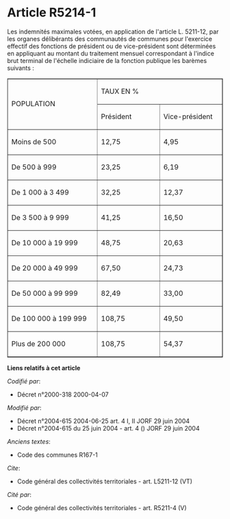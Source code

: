 # Article R5214-1

Les indemnités maximales votées, en application de l'article L. 5211-12, par les organes délibérants des communautés de
communes pour l'exercice effectif des fonctions de président ou de vice-président sont déterminées en appliquant au montant
du traitement mensuel correspondant à l'indice brut terminal de l'échelle indiciaire de la fonction publique les barèmes
suivants : 

<table align="center" border="1" cellpadding="0" width="378" cellspacing="0">
  <tbody>
    <tr>
      <td rowspan="2" width="227">

POPULATION 

</td>
      <td colspan="2" width="151">

TAUX EN % 

</td>
    </tr>
    <tr>
      <td width="151">

Président 

</td>
      <td width="151">

Vice-président 

</td>
    </tr>
    <tr>
      <td valign="top" width="227">

Moins de 500 

</td>
      <td width="151" valign="top">

12,75 

</td>
      <td valign="top" width="151">

4,95 

</td>
    </tr>
    <tr>
      <td width="227" valign="top">

De 500 à 999 

</td>
      <td width="151" valign="top">

23,25 

</td>
      <td valign="top" width="151">

6,19 

</td>
    </tr>
    <tr>
      <td valign="top" width="227">

De 1 000 à 3 499 

</td>
      <td width="151" valign="top">

32,25 

</td>
      <td width="151" valign="top">

12,37 

</td>
    </tr>
    <tr>
      <td width="227" valign="top">

De 3 500 à 9 999 

</td>
      <td width="151" valign="top">

41,25 

</td>
      <td width="151" valign="top">

16,50 

</td>
    </tr>
    <tr>
      <td valign="top" width="227">

De 10 000 à 19 999 

</td>
      <td valign="top" width="151">

48,75 

</td>
      <td width="151" valign="top">

20,63 

</td>
    </tr>
    <tr>
      <td width="227" valign="top">

De 20 000 à 49 999 

</td>
      <td width="151" valign="top">

67,50 

</td>
      <td valign="top" width="151">

24,73 

</td>
    </tr>
    <tr>
      <td width="227" valign="top">

De 50 000 à 99 999 

</td>
      <td valign="top" width="151">

82,49 

</td>
      <td valign="top" width="151">

33,00 

</td>
    </tr>
    <tr>
      <td width="227" valign="top">

De 100 000 à 199 999 

</td>
      <td width="151" valign="top">

108,75 

</td>
      <td valign="top" width="151">

49,50 

</td>
    </tr>
    <tr>
      <td valign="top" width="227">

Plus de 200 000 

</td>
      <td valign="top" width="151">

108,75 

</td>
      <td width="151" valign="top">

54,37

</td>
    </tr>
  </tbody>
</table>

**Liens relatifs à cet article**

_Codifié par_:

  - Décret n°2000-318 2000-04-07

_Modifié par_:

  - Décret n°2004-615 2004-06-25 art. 4 I, II JORF 29 juin 2004
  - Décret n°2004-615 du 25 juin 2004 - art. 4 () JORF 29 juin 2004

_Anciens textes_:

  - Code des communes R167-1

_Cite_:

  - Code général des collectivités territoriales - art. L5211-12 (VT)

_Cité par_:

  - Code général des collectivités territoriales - art. R5211-4 (V)
